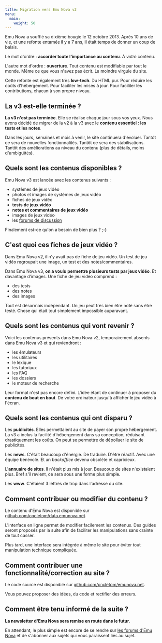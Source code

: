 ```yaml
---
title: Migration vers Emu Nova v3
menu:
  main:
    weight: 50
---
```


Emu Nova a soufflé sa dixième bougie le 12 octobre 2013.
Après 10 ans de vie, et une refonte entamée il y a 7 ans, il était temps de donner un coup de balais.

Le mot d'ordre : **accorder toute l'importance au contenu**. À *votre* contenu.

L'autre mot d'ordre : **ouverture**. Tout contenu est modifiable par tout le monde. Même ce que vous
n'avez pas écrit. La moindre virgule du site.

Cette refonte est également très **low-tech**. Du HTML pur. Pour réduire les coûts d'hébergement.
Pour faciliter les mises à jour. Pour faciliter les contributions, chacun à son propre niveau.

## La v3 est-elle terminée ?

**La v3 n'est pas terminée**. Elle se réalise chaque jour sous vos yeux.
Nous avons décidé de migrer de la v2 à la v3 avec le **contenu essentiel : les tests et les notes**.

Dans les jours, semaines et mois à venir, le site continuera d'évoluer.
Tantôt ce sera de nouvelles fonctionnalités.
Tantôt ce sera des stabilisations.
Tantôt des améliorations au niveau du contenu (plus de détails, moins d'ambiguïtés).

## Quels sont les contenus disponibles ?

Emu Nova v3 est lancée avec les contenus suivants :

- systèmes de jeux vidéo
- photos et images de systèmes de jeux vidéo
- fiches de jeux vidéo
- **tests de jeux vidéo**
- **notes et commentaires de jeux vidéo**
- images de jeux vidéo
- les [forums de discussion](http://forum.emunova.net)

Finalement est-ce qu'on a besoin de bien plus ? ;-)

## C'est quoi ces fiches de jeux vidéo ?

Dans Emu Nova v2, il n'y avait pas de fiche de jeu vidéo.
Un test de jeu vidéo regroupait une image, un test et des notes/commentaires.

Dans Emu Nova v3, **on a voulu permettre plusieurs tests par jeux vidéo**. Et davantage d'images.
Une fiche de jeu vidéo comprend :

- des tests
- des notes
- des images

Tout est désormais indépendant. Un jeu peut très bien être noté sans être testé.
Chose qui était tout simplement impossible auparavant.

## Quels sont les contenus qui vont revenir ?

Voici les contenus présents dans Emu Nova v2, temporairement absents dans Emu Nova v3 et qui reviendront :

- les émulateurs
- les utilitaires
- le lexique
- les tutoriaux
- les FAQ
- les dossiers
- le moteur de recherche

Leur format n'est pas encore défini.
L'idée étant de continuer à proposer du **contenu de bout en bout**.
De votre ordinateur jusqu'à afficher le jeu vidéo à l'écran.

## Quels sont les contenus qui ont disparu  ?

Les **publicités**. Elles permettaient au site de payer son propre hébergement.
La v3 a inclus la facilité d'hébergement dans sa conception, réduisant drastiquement les coûts.
On peut se permettre de dépolluer le site de publicités.

Les **news**. C'était beaucoup d'énergie. De traduire. D'être réactif.
Avec une équipe bénévole. Et un *backoffice* devenu obsolète et capricieux.

L'**annuaire de sites**. Il n'était plus mis à jour. Beaucoup de sites n'existaient plus.
Bref s'il revient, ce sera sous une forme plus simple.

Les **www**. C'étaient 3 lettres de trop dans l'adresse du site.

## Comment contribuer ou modifier du contenu ?

Le contenu d'Emu Nova est disponible sur [github.com/oncletom/data.emunova.net](https://github.com/oncletom/data.emunova.net).

L'interface en ligne permet de modifier facilement les contenus. Des guides seront proposés par la suite
afin de faciliter les manipulations sans crainte de tout casser.

Plus tard, une interface sera intégrée à même le site pour éviter tout manipulation technique compliquée.

## Comment contribuer une fonctionnalité/correction au site ?

Le code source est disponible sur [github.com/oncletom/emunova.net](https://github.com/oncletom/emunova.net).

Vous pouvez proposer des idées, du code et rectifier des erreurs.


## Comment être tenu informé de la suite ?

**La newsletter d'Emu Nova sera remise en route dans le futur**.

En attendant, le plus simple est encore de se rendre sur [les forums d'Emu Nova](http://forums.emunova.net/forum/61-la-vie-du-site/)
et de s'abonner aux sujets qui vous paraissent liés au sujet.
